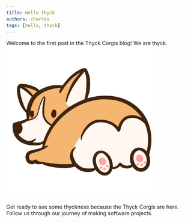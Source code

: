 ```yaml
---
title: Hello Thyck
authors: charles
tags: [hello, thyck]
---
```


Welcome to the first post in the Thyck Corgis blog! We are thyck.  
![Thyck Corgis Logo](/img/svg/logo.svg)

<!--truncate-->

Get ready to see some thyckness because the Thyck Corgis are here. Follow us through our journey of making software projects.
